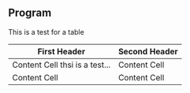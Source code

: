 
## Program
This is a test for a table

| First Header  | Second Header |
| ---- | ------- |
| Content Cell thsi is a test...  | Content Cell  |
| Content Cell  | Content Cell  |

